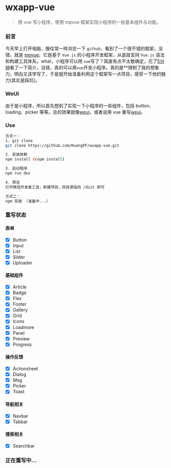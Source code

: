 # wxapp-vue

> 用 vue 写小程序，使用 mpvue 框架实现小程序的一些基本组件与功能。

### 前言

今天早上打开电脑，像往常一样浏览一下 `github`，看到了一个很不错的框架，没错，就是 [mpvue](https://github.com/Meituan-Dianping/mpvue)。它是基于 `Vue.js` 的小程序开发框架，从底层支持 `Vue.js` 语法和构建工具体系。what，小程序可以用 `vue`写了？简直有点不太敢确定，花了[5分钟](http://mpvue.com/mpvue/quickstart/)看了一下简介，没错，真的可以用`vue`开发小程序。真的是**限制了我的想象力，明白又该学写了，于是就开始准备利用这个框架写一点项目，感受一下他的魅力(其实是踩坑)。

### WeUI

由于是小程序，所以首先想到了实现一下小程序的一些组件，包括 button、loading、picker 等等。总的效果就像[weui](https://weui.io/)，或者说用 vue 重写[weui](https://weui.io/)。

### Use

``` bash
方式一：
1. git clone
git clone https://github.com/KuangPF/wxapp-vue.git

2. 安装依赖
npm install (cnpm install)

3. 启动程序
npm run dev

4. 预览
打开微信开发者工具，新建项目，将目录指向 /dist 即可

方式二：
npm 安装 （准备中...）
```

### 重写状态

#### 表单
- [x] Button
- [x] Input
- [x] List
- [x] Slider
- [x] Uploader

#### 基础组件
- [x] Article
- [x] Badge
- [x] Flex
- [x] Footer
- [x] Gallery
- [x] Grid
- [x] Icons
- [x] Loadmore
- [x] Panel
- [x] Preview
- [x] Progress

#### 操作反馈
- [x] Actionsheet
- [x] Dialog
- [x] Msg
- [x] Picker
- [x] Toast

#### 导航相关
- [x] Navbar
- [x] Tabbar

#### 搜索相关
- [x] Searchbar


### 正在重写中...

